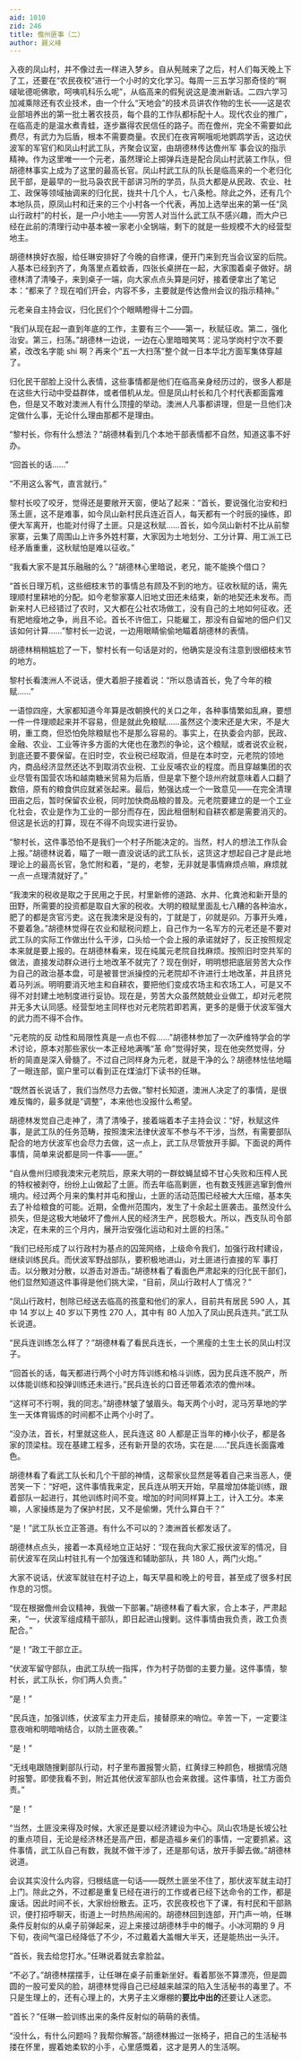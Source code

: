 ```yaml
---
aid: 1010
zid: 246
title: 儋州匪事（二）
author: 聂义峰
---
```


入夜的凤山村，并不像过去一样进入梦乡。自从髡贼来了之后，村人们每天晚上下了工，还要在“农民夜校”进行一个小时的文化学习。每周一三五学习那奇怪的“啊啵呲德呃佛歌，呵咦叽科乐么呢”，从临高来的假髡说这是澳洲新话。二四六学习加减乘除还有农业技术，由一个什么“天地会”的技术员讲农作物的生长——这是农业部培养出的第一批土著农技员，每个县的工作队都标配十人。现代农业的推广，在临高走的是温水煮青蛙，逐步赢得农民信任的路子。而在儋州，完全不需要如此费尽，有武力为后盾，根本不需要商量。农民们在夜宵啊哦呃地鹦鹉学舌，这边伏波军的军官们和凤山村武工队，齐聚会议室，由胡德林传达儋州军 事会议的指示精神。作为这里唯一一个元老，虽然理论上掷弹兵连是配合凤山村武装工作队，但胡德林事实上成为了这里的最高长官。凤山村武工队的队长是临高来的一个老归化民干部，是最早的一批马袅农民干部讲习所的学员，队员大都是从民政、农业、社工、政保等领域抽调来的归化民，拢共十几个人，七八条枪。除此之外，还有几个本地队员，原凤山村和迁来的三个小村各一个代表，再加上选举出来的第一任“凤山行政村”的村长，是一户小地主——穷苦人对当什么武工队不感兴趣，而大户已经在此前的清理行动中基本被一家老小全锅端，剩下的就是一些规模不大的经营型地主。

胡德林换好衣服，给任琳安排好了今晚的自修课，便开门来到充当会议室的后院。人基本已经到齐了，角落里点着蚊香，四张长桌拼在一起，大家围着桌子做好。胡德林清了清嗓子，来到桌子一端，向大家点点头算是问好，接着便拿出了笔记本：“都来了？现在咱们开会，内容不多，主要就是传达儋州会议的指示精神。”

元老亲自主持会议，归化民们个个眼睛瞪得十二分圆。

“我们从现在起一直到年底的工作，主要有三个——第一，秋赋征收。第二，强化治安。第三，扫荡。”胡德林一边说，一边在心里暗暗笑骂：泥马学岗村宁次不要紧，改改名字能 shi 啊？再来个“五一大扫荡”整个就一日本华北方面军集体穿越了。

归化民干部脸上没什么表情，这些事情都是他们在临高亲身经历过的，很多人都是在这些大行动中受益群体，或者借机从龙。但是凤山村长和几个村代表都面露难色，但是又不敢对澳洲人有什么顶撞的举动。澳洲人凡事都讲理，但是一旦他们决定做什么事，无论什么理由那都不是理由。

“黎村长，你有什么想法？”胡德林看到几个本地干部表情都不自然，知道这事不好办。

“回首长的话……”

“不用这么客气，直言就行。”

黎村长咬了咬牙，觉得还是要敞开天窗，便站了起来：“首长，要说强化治安和扫荡土匪，这不是难事，如今凤山新村民兵连近百人，每天都有一个时辰的操练，即便大军离开，也能对付得了土匪。只是这秋赋……首长，如今凤山新村不比从前黎家寨，云集了周围山上许多外姓村寨，大家因为土地划分、工分计算、用工派工已经矛盾重重，这秋赋怕是难以征收。”

“我看大家不是其乐融融的么？”胡德林心里暗说，老兄，能不能换个借口？

“首长日理万机，这些细枝末节的事情总有顾及不到的地方。征收秋赋的话，需先理顺村里耕地的分配。如今老黎家寨人旧地丈田还未结束，新的地契还未发布。而新来村人已经错过了农时，又大都在公社农场做工，没有自己的土地如何征收。还有肥地瘦地之争，尚且不论。首长不许佃工，只能雇工，那没有自留地的佃户们又该如何计算……”黎村长一边说，一边用眼睛偷偷地瞄着胡德林的表情。

胡德林稍稍尴尬了一下，黎村长有一句话是对的，他确实是没有注意到很细枝末节的地方。

黎村长看澳洲人不说话，便大着胆子接着说：“所以恳请首长，免了今年的粮赋……”

一语惊四座，大家都知道今年算是改朝换代的关口之年，各种事情繁如乱麻，要想一件一件理顺起来并不容易，但是就此免粮赋……虽然这个澳宋还是大宋，不是大明，重工商，但恐怕免除粮赋也不是那么容易的。事实上，在执委会内部，民政、 金融、农业、工业等许多方面的大佬也在激烈的争论，这个粮赋，或者说农业税，到底还要不要保留。在旧时空，农业税已经取消，但是在本时空，元老院的领地内，商品经济显然还达不到取消农业税、工业反哺农业的程度。而且穿越集团的农业尽管有国营农场和越南糖米贸易为后盾，但是拿下整个琼州府就意味着人口翻了数倍，原有的粮食供应就紧张起来。最后，勉强达成一个一致意见——在完全清理田亩之后，暂时保留农业税，同时加快商品粮的普及。元老院要建立的是一个工业化社会，农业是作为工业的一部分而存在，因此租佃制和自耕农都是需要消灭的。但这是长远的打算，现在不得不向现实进行妥协。

“黎村长，这件事恐怕不是我们一个村子所能决定的。当然，村人的想法工作队会上报。”胡德林说着，瞄了一眼一直没说话的武工队长，这货这才想起自己才是此地理论上的最高长官，急忙附和着，“是的，老黎，无非就是事情麻烦点嘛，麻烦就一点一点理清就好了。”

“我澳宋的税收是取之于民用之于民，村里新修的道路、水井、化粪池和新开垦的田野，所需要的投资都是取自大家的税收。大明的粮赋里面乱七八糟的各种油水，肥了的都是贪官污吏。这在我澳宋是没有的，丁就是丁，卯就是卯。万事开头难，不要着急。”胡德林觉得在农业和赋税问题上，自己作为一名军方的元老还是不要对武工队的实际工作做出什么干涉，口头给一个会上报的承诺就好了，反正按照规定本来就是要上报的。在胡德林看来，现在纯属元老院自找麻烦。按照旧时空共军的做法，直接发动群众进行土地改革不就完了？现在倒好，明明想把底层劳苦大众作为自己的政治基本盘，可是被普世派操控的元老院却不许进行土地改革，并且挤兑着马列派。明明要消灭地主和自耕农，要把他们变成农场主和农场工人，可是又不得不对封建土地制度进行妥协。现在是，劳苦大众虽然兢兢业业做工，却对元老院并无多大认同感。经营型地主同样也对元老院若即若离，更多的是慑于伏波军强大的武力而不得不合作。

“元老院的反 动性和局限性真是一点也不假……”胡德林参加了一次萨维特学会的学术讨论，原本对那些家伙一本正经地满嘴“革 命”觉得好笑，现在他突然觉得，分析的简直是深入骨髓了。不过自己同样身为元老，就是干净的么？胡德林怯怯地瞄了一眼连部，窗户里可以看到正在煤油灯下读书的任琳。

“既然首长说话了，我们当然尽力去做。”黎村长知道，澳洲人决定了的事情，是很难反悔的，最多就是“调整”，本来他也没报什么希望。

胡德林发觉自己走神了，清了清嗓子，接着端着本子主持会议：“好，秋赋这件事，是武工队的任务范畴，按照澳宋法律伏波军不参与不干涉，当然，有需要部队配合的地方伏波军也会尽力去做，这一点上，武工队尽管放开手脚。下面说的两件事情，简单来说都是同一件事——匪。”

“自从儋州归顺我澳宋元老院后，原来大明的一群蚊蝇鼠蟑不甘心失败和压榨人民的特权被剥夺，纷纷上山做起了土匪。而去年临高剿匪，也有数支残匪逃窜到儋州境内。经过两个月来的集村并屯和搜山，土匪的活动范围已经被大大压缩，基本失去了补给粮食的可能。近期，全儋州范围内，发生了十余起土匪袭击。虽然没什么损失，但是这极大地破坏了儋州人民的经济生产，民怨极大。所以，西支队司令部决定，在未来的三个月内，展开治安强化运动和对土匪的扫荡。”

“我们已经形成了以行政村为基点的囚笼网络，上级命令我们，加强行政村建设，继续训练民兵。而伏波军野战部队，要积极地进山，对土匪进行直接的军 事打击。以分散对分散，以游击对游击。”胡德林看了看面色严肃起来的归化民干部们，他们显然知道这件事得是他们挑大梁，“目前，凤山行政村人丁情况？”

“凤山行政村，刨除已经送去临高的孩童和他们的家人，目前共有居民 590 人，其中 14 岁以上 40 岁以下男性 270 人，其中有 80 人加入了凤山民兵连共。”武工队长说道。

“民兵连训练怎么样了？”胡德林看了看民兵连长，一个黑瘦的土生土长的凤山村汉子。

“回首长的话，每天都进行两个小时方阵训练和格斗训练，因为民兵连不脱产，所以体能训练和投弹训练还未进行。”民兵连长的口音还带着浓浓的儋州味。

“这样可不行啊，我的同志。”胡德林皱了皱眉头。每天两个小时，泥马芳草地的学生一天体育锻炼的时间都不止两个小时了。

“没办法，首长，村里就这些人，民兵连这 80 人都是正当年的棒小伙子，都是各家的顶梁柱。现在基建工程多，还有新开垦的农场，实在是……”民兵连长面露难色。

胡德林看了看武工队长和几个干部的神情，这帮家伙显然是等着自己来当恶人，便苦笑一下：“好吧，这件事情我来定，民兵连从明天开始，早晨增加体能训练，跟着部队一起进行，其他训练时间不变。增加的时间同样算上工，计入工分。本来嘛，人家操练是为了保护村民，又不是偷懒，凭什么算白干？”

“是！”武工队长立正答道。有什么不可以的？澳洲首长都发话了。

胡德林点点头，接着一本真经地立正站好：“现在我向大家汇报伏波军的情况，目前伏波军在凤山村驻扎有一个加强连和辅助部队，共 180 人，两门火炮。”

大家不说话，伏波军就驻在村子边上，每天早晨和晚上的号音，甚至成了很多村民作息的习惯。

“现在根据儋州会议精神，我做一下部署。”胡德林看了看大家，合上本子，严肃起来，“一，伏波军组成精干部队，即日起进山搜剿。这件事情由我负责，政工负责配合。”

“是！”政工干部立正。

“伏波军留守部队，由武工队统一指挥，作为村子防御的主要力量。这件事情，黎村长，武工队长，你们两人负责。”

“是！”

“民兵连，加强训练，伏波军主力开走后，接替原来的哨位。辛苦一下，一定要注意夜哨和明暗哨结合，以防土匪夜袭。”

“是！”

“无线电跟随搜剿部队行动，村子里布置报警火箭，红黄绿三种颜色，根据情况随时报警。即使我看不到，附近其他伏波军部队也会来救援。这件事情，社工方面负责。”

“是！”

“当然，土匪没来得及时候，大家还是要以经济建设为中心。凤山农场是长坡公社的重点项目，无论是经济林还是高产田，都是造福乡亲们的事情，一定要抓紧。这件事情，武工队自己有数，我就不做干涉了，还是那句话，放开手脚去做。”胡德林说道。

会议其实没什么内容，归根结底一句话——既然土匪坐不住了，那伏波军就主动打上门。除此之外，不过都是重复已经在进行的工作或者已经下达命令的工作，都是废话。因此时间不长，大家纷纷散去。正巧，农民夜校也下了课，有村民和干部熟识，便打招呼聊天，街道上一时热热闹闹的。胡德林回到连部，开门声一响，任琳条件反射似的从桌子前弹起来，迎上来接过胡德林手中的帽子。小冰河期的 9 月下旬，夜间气温已经降低了不少，不过戴着大盖帽大半天，还是能热出一头汗。

“首长，我去给您打水。”任琳说着就去拿脸盆。

“不必了。”胡德林摆摆手，让任琳在桌子前重新坐好。看着那张不算漂亮，但是圆圆的一股可爱风的脸，胡德林觉得自己已经越来越深的陷入生活秘书的毒里了。不只是生理上的，还有心理上的，大男子主义爆棚的**要比中出的**还要让人迷恋。

“首长？”任琳一脸训练出来的条件反射似的萌萌的表情。

“没什么，有什么问题吗？我帮你解答。”胡德林搬过一张椅子，把自己的生活秘书搂在怀里，握着她柔软的小手，心里感慨着，这才是男人的生活啊。
